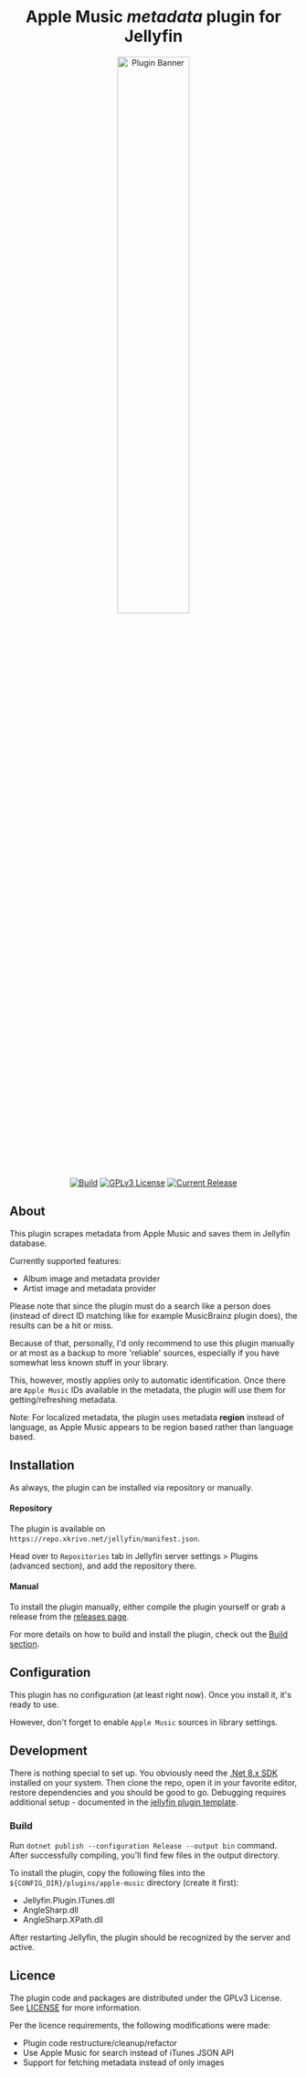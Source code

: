 <div align=center>
<h1>Apple Music <i>metadata</i> plugin for Jellyfin</h1>
<img alt="Plugin Banner" width=50% height=50% src="https://raw.githubusercontent.com/lyarenei/jellyfin-plugin-itunes/master/image.png?sanitize=true"/>

[![Build](https://github.com/lyarenei/jellyfin-plugin-itunes/actions/workflows/build.yaml/badge.svg)](https://github.com/lyarenei/jellyfin-plugin-itunes/actions/workflows/build.yaml)
[![GPLv3 License](https://img.shields.io/github/license/lyarenei/jellyfin-plugin-itunes.svg)](https://github.com/lyarenei/jellyfin-plugin-itunes)
[![Current Release](https://img.shields.io/github/release/lyarenei/jellyfin-plugin-itunes.svg)](https://github.com/lyarenei/jellyfin-plugin-itunes/releases)

</div>

## About
This plugin scrapes metadata from Apple Music and saves them in Jellyfin database.

Currently supported features:
* Album image and metadata provider
* Artist image and metadata provider

Please note that since the plugin must do a search like a person does (instead of direct ID matching like for example MusicBrainz plugin does),
the results can be a hit or miss.

Because of that, personally, I'd only recommend to use this plugin manually or at most as a backup to more 'reliable' sources,
especially if you have somewhat less known stuff in your library.

This, however, mostly applies only to automatic identification.
Once there are `Apple Music` IDs available in the metadata, the plugin will use them for getting/refreshing metadata.

Note: For localized metadata, the plugin uses metadata **region** instead of language, as Apple Music appears to be region based
rather than language based.

## Installation

As always, the plugin can be installed via repository or manually.

#### Repository

The plugin is available on `https://repo.xkrivo.net/jellyfin/manifest.json`.

Head over to `Repositories` tab in Jellyfin server settings > Plugins (advanced section), and add the repository there.

#### Manual

To install the plugin manually, either compile the plugin yourself or grab a release from the
[releases page](https://github.com/lyarenei/jellyfin-plugin-itunes/releases).

For more details on how to build and install the plugin, check out the [Build section](#build).

## Configuration

This plugin has no configuration (at least right now). Once you install it, it's ready to use.

However, don't forget to enable `Apple Music` sources in library settings.

## Development

There is nothing special to set up. You obviously need the [.Net 8.x SDK](https://dotnet.microsoft.com/download/dotnet/8.0) installed on your system.
Then clone the repo, open it in your favorite editor, restore dependencies and you should be good to go.
Debugging requires additional setup - documented in the [jellyfin plugin template](https://github.com/jellyfin/jellyfin-plugin-template#6-set-up-debugging).

### Build

Run `dotnet publish --configuration Release --output bin` command.
After successfully compiling, you'll find few files in the output directory.

To install the plugin, copy the following files into the `${CONFIG_DIR}/plugins/apple-music` directory (create it first):
- Jellyfin.Plugin.ITunes.dll
- AngleSharp.dll
- AngleSharp.XPath.dll

After restarting Jellyfin, the plugin should be recognized by the server and active.

## Licence

The plugin code and packages are distributed under the GPLv3 License. See [LICENSE](./LICENSE) for more information.

Per the licence requirements, the following modifications were made:
- Plugin code restructure/cleanup/refactor
- Use Apple Music for search instead of iTunes JSON API
- Support for fetching metadata instead of only images

